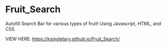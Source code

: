 # Fruit_Search
Autofill Search Bar for various types of fruit! Using Javascript, HTML, and CSS

VIEW HERE: https://ksingletary.github.io/Fruit_Search/
